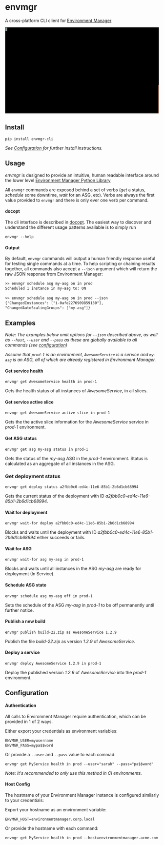 # envmgr

A cross-platform CLI client for [Environment Manager](https://github.com/trainline/environment-manager)

![envmgr example](/example.gif)

## Install
```
pip install envmgr-cli
```
_See [Configuration](#configuration) for further install instructions._

## Usage

_envmgr_ is designed to provide an intuitive, human readable interface around the lower level [Environment Manager Python Library](https://github.com/trainline/python-environment_manager/)

All `envmgr` commands are exposed behind a set of verbs (_get_ a status, _schedule_ some downtime, _wait_ for an ASG, etc). Verbs are always the first value provided to `envmgr` and there is only ever one verb per command.

#### docopt  

The cli interface is described in [docopt](http://docopt.org/]). The easiest way to discover and understand the different usage patterns available is to simply run 

```
envmgr --help
```

#### Output  

By default, `envmgr` commands will output a human friendly response useful for testing single commands at a time. To help scripting or chaining results together, all commands also accept a `--json` argument which will return the raw JSON response from Environment Manager:

```
>> envmgr schedule asg my-asg on in prod
Scheduled 1 instance in my-asg to: ON

>> envmgr schedule asg my-asg on in prod --json
{"ChangedInstances": ["i-0afe2276909859130"], "ChangedAutoScalingGroups": ["my-asg"]}
```


## Examples

_Note: The examples below omit options for `--json` described above, as well as `--host`, `--user` and `--pass` as these are globally available to all commands (see [configuration](#configuration))_

_Assume that `prod-1` is an environment, `AwesomeService` is a service and `my-asg` is an ASG, all of which are already registered in Environment Manager._


#### Get service health

```
envmgr get AwesomeService health in prod-1
```
Gets the health status of all instances of _AwesomeService_, in all slices.  

#### Get service active slice

```
envmgr get AwesomeService active slice in prod-1
```
Gets the the active slice information for the _AwesomeService_ service in _prod-1_ environment.


#### Get ASG status

```
envmgr get asg my-asg status in prod-1
```
Gets the status of the _my-asg_ ASG in the _prod-1_ environment. Status is calculated as an aggregate of all instances in the ASG.


### Get deployment status

```
envmgr get deploy status a2fbb0c0-ed4c-11e6-85b1-2b6d1cb68994
```
Gets the current status of the deployment with ID _a2fbb0c0-ed4c-11e6-85b1-2b6d1cb68994_.


#### Wait for deployment

```
envmgr wait-for deploy a2fbb0c0-ed4c-11e6-85b1-2b6d1cb68994
```
Blocks and waits until the deployment with ID _a2fbb0c0-ed4c-11e6-85b1-2b6d1cb68994_ either succeeds or fails.


#### Wait for ASG

```
envmgr wait-for asg my-asg in prod-1
```
Blocks and waits until all instances in the ASG _my-asg_ are ready for deployment (In Service).


#### Schedule ASG state

```
envmgr schedule asg my-asg off in prod-1
```
Sets the schedule of the ASG _my-asg_ in _prod-1_ to be off permanently until further notice.


#### Publish a new build

```
envmgr publish build-22.zip as AwesomeService 1.2.9 
```
Publish the file _build-22.zip_ as version _1.2.9_ of _AwesomeService_.


#### Deploy a service

```
envmgr deploy AwesomeService 1.2.9 in prod-1
```
Deploy the published version _1.2.9_ of _AwesomeService_ into the _prod-1_ environment.



## Configuration


#### Authentication  

All calls to Environment Manager require authentication, which can be provided in 1 of 2 ways.

Either export your credentials as environment variables:

```
ENVMGR_USER=myusername
ENVMGR_PASS=mypa$$word
```
Or provide a `--user` and `--pass` value to each commad:

```
envmgr get MyService health in prod --user="sarah" --pass="pa$$word"
```

_Note: It's recommended to only use this method in CI environments._


#### Host Config

The hostname of your Environment Manager instance is configured similarly to your credentials:

Export your hostname as an environment variable:

```
ENVMGR_HOST=environmentmanager.corp.local
```

Or provide the hostname with each command:

```
envmgr get MyService health in prod --host=environmentmanager.acme.com
```


